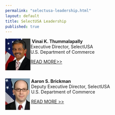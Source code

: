 ```yaml
---
permalink: "selectusa-leadership.html"
layout: default
title: SelectUSA Leadership
published: true
---
```


<P><img style="FLOAT: left" title="Vinai Thummalapally" alt="Vinai Thummalapally" src="images/vinai_thummalapally_1-80x101.jpg" width="80" height="101" />&nbsp;<STRONG>Vinai K. Thummalapally</strong><BR />Executive Director, SelectUSA<BR />U.S. Department of Commerce</p>
<P><A href="vinai-thummalapally.html">READ MORE&gt;&gt;</a></p>
<P>&nbsp;</p>
<P><img style="FLOAT: left; VERTICAL-ALIGN: middle" title="Aaron Brickman" alt="Aaron Brickman" src="images/aaron_brickman_0-78x100.jpg" width="78" height="100" />&nbsp;<STRONG>Aaron S. Brickman<BR /></strong>&nbsp;Deputy Executive Director, SelectUSA<BR />&nbsp;U.S. Department of Commerce</p>
<P>&nbsp;<A title="Aaron Brickman Biography" href="aaron-brickman.html">READ MORE &gt;&gt;</a></p>
<P><STRONG>&nbsp;</strong></p>
<P>&nbsp;</p>    </div>
   <!--Removes Links for the Newsroom -->
  

